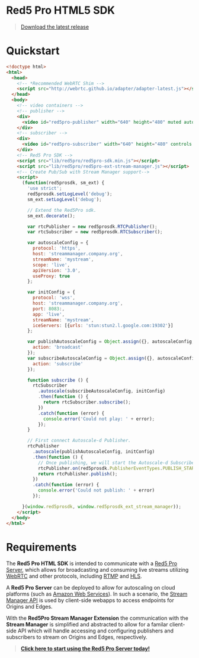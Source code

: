 # Red5 Pro HTML5 SDK

> [Download the latest release](https://account.red5pro.com/download)

# Quickstart

```html
<!doctype html>
<html>
  <head>
    <!-- *Recommended WebRTC Shim -->
    <script src="http://webrtc.github.io/adapter/adapter-latest.js"></script>
  </head>
  <body>
    <!-- video containers -->
    <!-- publisher -->
    <div>
      <video id="red5pro-publisher" width="640" height="480" muted autoplay playsinline></video>
    </div>
    <!-- subscriber -->
    <div>
      <video id="red5pro-subscriber" width="640" height="480" controls autoplay playsinline></video>
    </div>
    <!-- Red5 Pro SDK -->
    <script src="lib/red5pro/red5pro-sdk.min.js"></script>
    <script src="lib/red5pro/red5pro-ext-stream-manager.js"></script>
    <!-- Create Pub/Sub with Stream Manager support-->
    <script>
      (function(red5prosdk, sm_ext) {
        'use strict';
        red5prosdk.setLogLevel('debug');
        sm_ext.setLogLevel('debug');

        // Extend the Red5Pro sdk.
        sm_ext.decorate();

        var rtcPublisher = new red5prosdk.RTCPublisher();
        var rtcSubscriber = new red5prosdk.RTCSubscriber();

        var autoscaleConfig = {
          protocol: 'https',
          host: 'streammanager.company.org',
          streamName: 'mystream',
          scope: 'live',
          apiVersion: '3.0',
          useProxy: true
        };

        var initConfig = {
          protocol: 'wss',
          host: 'streammanager.company.org',
          port: 8083:,
          app: 'live',
          streamName: 'mystream',
          iceServers: [{urls: 'stun:stun2.l.google.com:19302'}]
        };

        var publishAutoscaleConfig = Object.assign({}, autoscaleConfig, {
          action: 'broadcast'
        });
        var subscribeAutoscaleConfig = Object.assign({}, autoscaleConfig, {
          action: 'subscribe'
        });

        function subscribe () {
          rtcSubscriber
            .autoscale(subscribeAutoscaleConfig, initConfig)
            .then(function () {
              return rtcSubscriber.subscribe();
            })
            .catch(function (error) {
              console.error('Could not play: ' + error);
            });
        }

        // First connect Autoscale-d Publisher.
        rtcPublisher
          .autoscale(publishAutoscaleConfig, initConfig)
          .then(function () {
            // Once publishing, we will start the Autoscale-d Subscriber.
            rtcPublisher.on(red5prosdk.PublisherEventTypes.PUBLISH_START, subscribe);
            return rtcPublisher.publish();
          })
          .catch(function (error) {
            console.error('Could not publish: ' + error)
          });

      }(window.red5prosdk, window.red5prosdk_ext_stream_manager));
    </script>
  </body>
</html>
```

# Requirements
The **Red5 Pro HTML SDK** is intended to communicate with a [Red5 Pro Server](https://www.red5pro.com/), which allows for broadcasting and consuming live streams utilizing [WebRTC](https://developer.mozilla.org/en-US/docs/Web/Guide/API/WebRTC) and other protocols, including [RTMP](https://en.wikipedia.org/wiki/Real_Time_Messaging_Protocol) and [HLS](https://en.wikipedia.org/wiki/HTTP_Live_Streaming).

A **Red5 Pro Server** can be deployed to allow for autoscaling on cloud platforms (such as [Amazon Web Services](https://www.red5pro.com/docs/server/awsinstall/)). In such a scenario, the [Stream Manager API](https://www.red5pro.com/docs/autoscale/) is used by client-side webapps to access endpoints for Origins and Edges.

With the **Red5Pro Stream Manager Extension** the communication with the **Stream Manager** is simplified and abstracted to allow for a familar client-side API which will handle accessing and configuring publishers and subscribers to stream on Origins and Edges, respectively.

> **[Click here to start using the Red5 Pro Server today!](https://account.red5pro.com/login)**

